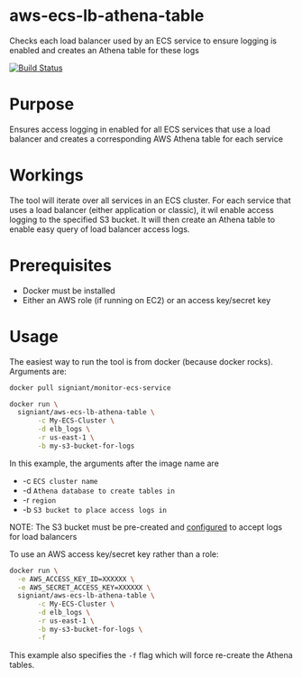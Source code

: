# aws-ecs-lb-athena-table
Checks each load balancer used by an ECS service to ensure logging is enabled and creates an Athena table for these logs

[![Build Status](https://travis-ci.org/Signiant/aws-ecs-lb-athena-table.svg?branch=master)](https://travis-ci.org/Signiant/aws-ecs-lb-athena-table)

# Purpose
Ensures access logging in enabled for all ECS services that use a load balancer and creates a corresponding AWS Athena table for each service

# Workings
The tool will iterate over all services in an ECS cluster.  For each service that uses a load balancer (either application or classic), it wil enable access logging to the specified S3 bucket.  It will then create an Athena table to enable easy query of load balancer access logs.

# Prerequisites
* Docker must be installed
* Either an AWS role (if running on EC2) or an access key/secret key

# Usage

The easiest way to run the tool is from docker (because docker rocks).  Arguments are:

```bash
docker pull signiant/monitor-ecs-service
```

```bash
docker run \
  signiant/aws-ecs-lb-athena-table \
       -c My-ECS-Cluster \
       -d elb_logs \
       -r us-east-1 \
       -b my-s3-bucket-for-logs
```

In this example, the arguments after the image name are

* -c `ECS cluster name`
* -d `Athena database to create tables in`
* -r `region`
* -b `S3 bucket to place access logs in`

NOTE:  The S3 bucket must be pre-created and [configured](http://docs.aws.amazon.com/elasticloadbalancing/latest/classic/enable-access-logs.html) to accept logs for load balancers

To use an AWS access key/secret key rather than a role:

```bash
docker run \
  -e AWS_ACCESS_KEY_ID=XXXXXX \
  -e AWS_SECRET_ACCESS_KEY=XXXXXX \
  signiant/aws-ecs-lb-athena-table \
       -c My-ECS-Cluster \
       -d elb_logs \
       -r us-east-1 \
       -b my-s3-bucket-for-logs \
       -f
```

This example also specifies the `-f` flag which will force re-create the Athena tables.
